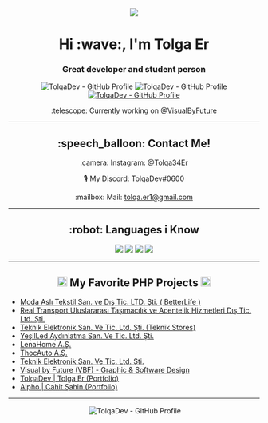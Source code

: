 <div align="center">
  <img align="center" src="https://cdn.discordapp.com/attachments/846204291496673330/846204313206521876/1.png">
</div>
<h1 align="center">Hi :wave:, I'm Tolga Er</h1>
<h3 align="center">Great developer and student person</h3>
<p align="center"> 
  <img src="https://komarev.com/ghpvc/?username=tolqadev" alt="TolqaDev - GitHub Profile" />
  <img src="https://img.shields.io/github/followers/tolqadev" alt="TolqaDev - GitHub Profile" />
  <a href="https://discord.gg/MxHWSCDyTM" target="_blank"><img src="https://img.shields.io/badge/chat-on%20discord-blue" alt="TolqaDev - GitHub Profile"/></a>
</p>
<p align="center">
  <p align="center">:telescope: Currently working on <a href="https://github.com/visualbyfuture" target="_blank" style="text-align:center">@VisualByFuture</a>
  </p>
</p>
<hr>
<h2 align="center">:speech_balloon: Contact Me!</h2>
<p align="center">:camera:&nbsp;Instagram: <a href="https://www.instagram.com/tolqa34er/" style="text-align:center">@Tolqa34Er</a></p>
  <p align="center">🎙&nbsp;My Discord: <bold>TolqaDev#0600</bold></p>
  <p align="center">:mailbox:&nbsp;Mail: <a href="mailto:tolqa.er1@gmail.com" style="text-align:center">tolqa.er1@gmail.com</a></p>
<hr>
<h2 align="center">:robot: Languages i Know</h2>
  <p align="center">
  <img src="https://camo.githubusercontent.com/bf97f8d5fad47ddb01db56ef810964a358d1349e8815c5819109d5b85c687d3f/68747470733a2f2f696d672e736869656c64732e696f2f62616467652f7068702532302d2532333431374642302e7376673f267374796c653d666f722d7468652d6261646765266c6f676f3d706870266c6f676f436f6c6f723d7768697465">
    <img src="https://camo.githubusercontent.com/62d37abe760867620e0baea1066303719d630a82936837ba7bff6b0c754e3c9f/68747470733a2f2f696d672e736869656c64732e696f2f62616467652f6a6176617363726970742532302d2532333332333333302e7376673f267374796c653d666f722d7468652d6261646765266c6f676f3d6a617661736372697074266c6f676f436f6c6f723d253233463744463145">
  <img src="https://camo.githubusercontent.com/5d3b0191832237fcbfc6d4497524e8bb547c6bfc9eafb738d5205c629d202067/68747470733a2f2f696d672e736869656c64732e696f2f62616467652f68746d6c352532302d2532334533344632362e7376673f267374796c653d666f722d7468652d6261646765266c6f676f3d68746d6c35266c6f676f436f6c6f723d7768697465">
  <img src="https://camo.githubusercontent.com/5ed492db9c79ad5990eda7dc80923377f0e7096b18a4d1e9b86c8987dc0e5aa5/68747470733a2f2f696d672e736869656c64732e696f2f62616467652f637373332532302d2532333135373242362e7376673f267374796c653d666f722d7468652d6261646765266c6f676f3d63737333266c6f676f436f6c6f723d7768697465">
</p>
<hr>
<h2 align="center"><img src="https://media1.giphy.com/media/JqDcpPX8vWahUny0pE/source.gif" height="20px" alt="TolqaDev - GitHub Profile"> My Favorite PHP Projects <img src="https://media1.giphy.com/media/JqDcpPX8vWahUny0pE/source.gif" height="20px" alt="TolqaDev - GitHub Profile"></h2>
<ul>
  <li><a href="https://betterlife.com.tr" target="_blank">Moda Aslı Tekstil San. ve Dış Tic. LTD. Şti. ( BetterLife )</a></li>
  <li><a href="http://real-transport.com" target="_blank">Real Transport Uluslararası Taşımacılık ve Acentelik Hizmetleri Dış Tic. Ltd. Şti.</a></li>
  <li><a href="https://teknikstores.com" target="_blank">Teknik Elektronik San. Ve Tic. Ltd. Şti. (Teknik Stores)</a></li>
  <li><a href="https://yesilled.com" target="_blank">YeşilLed Aydınlatma San. Ve Tic. Ltd. Şti.</a></li>
  <li><a href="https://lenahome.online" target="_blank">LenaHome A.Ş.</a></li>
  <li><a href="https://thocauto.com" target="_blank">ThocAuto A.Ş.</a></li>
  <li><a href="https://teknikelektronik.net" target="_blank">Teknik Elektronik San. Ve Tic. Ltd. Şti.</a></li>
  <li><a href="https://visualbyfuture.com" target="_blank">Visual by Future (VBF) - Graphic & Software Design</a></li>
  <li><a href="https://tolgaer.com" target="_blank">TolqaDev | Tolga Er (Portfolio)</a></li>
  <li><a href="https://alpho320.systems" target="_blank">Alpho | Cahit Şahin (Portfolio)</a></li>
</ul>
<hr>
<p align="center">&nbsp;<img align="center" src="https://github-readme-stats.vercel.app/api?username=tolqadev&count_private=true&show-icons=true&theme=vue&include_all_commits=true&custom_title=My%20Stats&show_owner=true" alt="TolqaDev - GitHub Profile"/></p>
